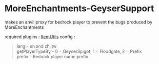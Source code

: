 # MoreEnchantments-GeyserSupport
 makes an anvil proxy for bedrock player to prevent the bugs produced by MoreEnchantments

required plugins : [ItemUtils](https://github.com/mcg25035/ItemUtils)
config :
> lang - en and zh_tw <br>
> getPlayerTypeBy - 0 = GeyserSpigot, 1 = Floodgate, 2 = Prefix <br>
> prefix - Bedrock player name prefix <br>
